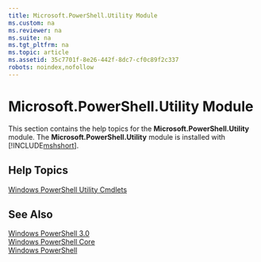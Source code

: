 ```yaml
---
title: Microsoft.PowerShell.Utility Module
ms.custom: na
ms.reviewer: na
ms.suite: na
ms.tgt_pltfrm: na
ms.topic: article
ms.assetid: 35c7701f-8e26-442f-8dc7-cf0c89f2c337
robots: noindex,nofollow
---
```

# Microsoft.PowerShell.Utility Module
This section contains the help topics for the **Microsoft.PowerShell.Utility** module. The **Microsoft.PowerShell.Utility** module is installed with [!INCLUDE[mshshort]()].  
  
## Help Topics  
 [Windows PowerShell Utility Cmdlets](http://go.microsoft.com/fwlink/?LinkID=245861)  
  
## See Also  
 [Windows PowerShell 3.0](../Topic/Windows-PowerShell-3.0.md)   
 [Windows PowerShell Core](assetId:///4b75f1e4-f327-48f3-92ab-bf5435094d41)   
 [Windows PowerShell](assetId:///c425d27a-bb41-4947-8d73-ba5480bc8ee0)